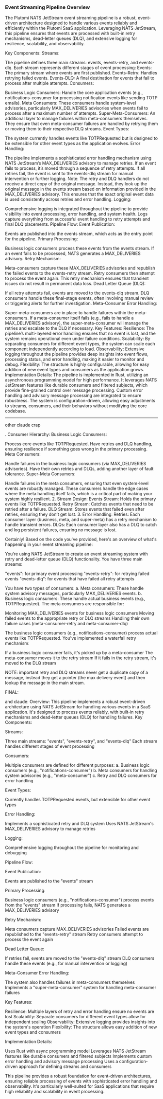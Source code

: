 ### Event Streaming Pipeline Overview

The Plutomi NATS JetStream event streaming pipeline is a robust, event-driven architecture designed to handle various events reliably and efficiently within the Plutomi SaaS application. Leveraging NATS JetStream, this pipeline ensures that events are processed with built-in retry mechanisms, dead-letter queues (DLQ), and extensive logging for resilience, scalability, and observability.

Key Components:
Streams:

The pipeline defines three main streams: events, events-retry, and events-dlq.
Each stream represents different stages of event processing:
Events: The primary stream where events are first published.
Events-Retry: Handles retrying failed events.
Events-DLQ: A final destination for events that fail to process after multiple attempts.
Consumers:

Business Logic Consumers: Handle the core application events (e.g., notifications-consumer for processing notification events like sending TOTP emails).
Meta Consumers: These consumers handle system-level advisories, particularly MAX_DELIVERIES advisories when events fail to process after a maximum number of attempts.
Super-Meta-Consumers: An additional layer to manage failures within meta-consumers themselves. They ensure that even meta-consumer failures are handled by retrying them or moving them to their respective DLQ streams.
Event Types:

The system currently handles events like TOTPRequested but is designed to be extensible for other event types as the application evolves.
Error Handling:

The pipeline implements a sophisticated error handling mechanism using NATS JetStream’s MAX_DELIVERIES advisory to manage retries.
If an event fails to process, it’s moved through a sequence of retry attempts. If all retries fail, the event is sent to the events-dlq stream for manual intervention or further logging.
Note: The retry and DLQ handlers do not receive a direct copy of the original message. Instead, they look up the original message in the events stream based on information provided in the MAX_DELIVERIES advisory. This ensures that the exact original event data is used consistently across retries and error handling.
Logging:

Comprehensive logging is integrated throughout the pipeline to provide visibility into event processing, error handling, and system health. Logs capture everything from successful event handling to retry attempts and final DLQ placements.
Pipeline Flow:
Event Publication:

Events are published into the events stream, which acts as the entry point for the pipeline.
Primary Processing:

Business logic consumers process these events from the events stream. If an event fails to be processed, NATS generates a MAX_DELIVERIES advisory.
Retry Mechanism:

Meta-consumers capture these MAX_DELIVERIES advisories and republish the failed events to the events-retry stream.
Retry consumers then attempt to process the event again. This retry mechanism ensures that transient issues do not result in permanent data loss.
Dead Letter Queue (DLQ):

If all retry attempts fail, events are moved to the events-dlq stream.
DLQ consumers handle these final-stage events, often involving manual review or triggering alerts for further investigation.
Meta-Consumer Error Handling:

Super-meta-consumers are in place to handle failures within the meta-consumers. If a meta-consumer itself fails (e.g., fails to handle a MAX_DELIVERIES advisory), the super-meta-consumer will manage the retries and escalate to the DLQ if necessary.
Key Features:
Resilience: The pipeline’s multi-layered error handling ensures that no event is lost, and the system remains operational even under failure conditions.
Scalability: By separating consumers for different event types, the system can scale each component independently according to load.
Observability: Extensive logging throughout the pipeline provides deep insights into event flows, processing status, and error handling, making it easier to monitor and debug.
Flexibility: The structure is highly configurable, allowing for easy addition of new event types and consumers as the application grows.
Implementation Details:
The pipeline is implemented in Rust, utilizing an asynchronous programming model for high performance.
It leverages NATS JetStream features like durable consumers and filtered subjects, which provide fine-grained control over message processing.
Custom error handling and advisory message processing are integrated to ensure robustness.
The system is configuration-driven, allowing easy adjustments to streams, consumers, and their behaviors without modifying the core codebase.



--- 
other claude crap

. Consumer Hierarchy:
Business Logic Consumers:

Process core events like TOTPRequested.
Have retries and DLQ handling, ensuring resilience if something goes wrong in the primary processing.
Meta Consumers:

Handle failures in the business logic consumers (via MAX_DELIVERIES advisories).
Have their own retries and DLQs, adding another layer of fault tolerance.
Super-Meta Consumers:

Handle failures in the meta consumers, ensuring that even system-level events are robustly managed.
These consumers handle the edge cases where the meta handling itself fails, which is a critical part of making your system highly resilient. 2. Stream Design:
Events Stream: Holds the primary events like TOTPRequested.
Retry Stream: Catches events that need to be retried after a failure.
DLQ Stream: Stores events that failed even after retries, ensuring they don’t get lost. 3. Error Handling:
Retries: Each consumer layer (business, meta, and super-meta) has a retry mechanism to handle transient errors.
DLQs: Each consumer layer also has a DLQ to catch and log persistent failures, ensuring no message is lost.

Certainly! Based on the code you've provided, here's an overview of what's happening in your event streaming pipeline:

You're using NATS JetStream to create an event streaming system with retry and dead-letter queue (DLQ) functionality.
You have three main streams:

"events": for primary event processing
"events-retry": for retrying failed events
"events-dlq": for events that have failed all retry attempts

You have two types of consumers:
a. Meta consumers: These handle system advisory messages, particularly MAX_DELIVERIES events.
b. Business logic consumers: These handle actual business events (e.g., TOTPRequested).
The meta consumers are responsible for:

Monitoring MAX_DELIVERIES events for business logic consumers
Moving failed events to the appropriate retry or DLQ streams
Handling their own failure cases (meta-consumer-retry and meta-consumer-dlq)

The business logic consumers (e.g., notifications-consumer) process actual events like TOTPRequested.
You've implemented a waterfall retry mechanism:

If a business logic consumer fails, it's picked up by a meta-consumer
The meta-consumer moves it to the retry stream
If it fails in the retry stream, it's moved to the DLQ stream

NOTE: important
retry and DLQ streams never get a duplicate copy of a message, instead they get a pointer (the max delivery event) and then lookup the message in the main stream.

FINAL:


and claude:
Overview:
This pipeline implements a robust event-driven architecture using NATS JetStream for handling various events in a SaaS application. It's designed to process events reliably, with built-in retry mechanisms and dead-letter queues (DLQ) for handling failures.
Key Components:

Streams:

Three main streams: "events", "events-retry", and "events-dlq"
Each stream handles different stages of event processing

Consumers:

Multiple consumers are defined for different purposes:
a. Business logic consumers (e.g., "notifications-consumer")
b. Meta consumers for handling system advisories (e.g., "meta-consumer")
c. Retry and DLQ consumers for error handling

Event Types:

Currently handles TOTPRequested events, but extensible for other event types

Error Handling:

Implements a sophisticated retry and DLQ system
Uses NATS JetStream's MAX_DELIVERIES advisory to manage retries

Logging:

Comprehensive logging throughout the pipeline for monitoring and debugging

Pipeline Flow:

Event Publication:

Events are published to the "events" stream

Primary Processing:

Business logic consumers (e.g., "notifications-consumer") process events from the "events" stream
If processing fails, NATS generates a MAX_DELIVERIES advisory

Retry Mechanism:

Meta consumers capture MAX_DELIVERIES advisories
Failed events are republished to the "events-retry" stream
Retry consumers attempt to process the event again

Dead Letter Queue:

If retries fail, events are moved to the "events-dlq" stream
DLQ consumers handle these events (e.g., for manual intervention or logging)

Meta-Consumer Error Handling:

The system also handles failures in meta-consumers themselves
Implements a "super-meta-consumer" system for handling meta-consumer failures

Key Features:

Resilience: Multiple layers of retry and error handling ensure no events are lost
Scalability: Separate consumers for different event types allow for independent scaling
Observability: Extensive logging provides insights into the system's operation
Flexibility: The structure allows easy addition of new event types and consumers

Implementation Details:

Uses Rust with async programming model
Leverages NATS JetStream features like durable consumers and filtered subjects
Implements custom error handling and advisory message processing
Uses a configuration-driven approach for defining streams and consumers

This pipeline provides a robust foundation for event-driven architectures, ensuring reliable processing of events with sophisticated error handling and observability. It's particularly well-suited for SaaS applications that require high reliability and scalability in event processing.

